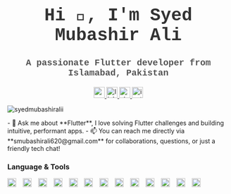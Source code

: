 <h1 align="center" style="font-family: 'Courier New', monospace; font-size: 40px; color: #333;">Hi 👋, I'm Syed Mubashir Ali</h1>
<h3 align="center" style="font-family: 'Courier New', monospace; font-size: 20px; color: #555;">A passionate Flutter developer from Islamabad, Pakistan</h3>

<div align="center">
  <!-- Gmail Icon and Link -->
  <a href="mailto:smubashirali620@gmail.com" target="_blank">
    <img src="https://img.shields.io/static/v1?message=Gmail&logo=gmail&label=&color=D14836&logoColor=white&labelColor=&style=for-the-badge" height="25" alt="gmail logo" />
  </a>
  
  <!-- LinkedIn Icon and Link -->
  <a href="www.linkedin.com/in/syed-mubashir-ali-796122177" target="_blank">
    <img src="https://img.shields.io/static/v1?message=LinkedIn&logo=linkedin&label=&color=0077B5&logoColor=white&labelColor=&style=for-the-badge" height="25" alt="linkedin logo" />
  </a>

  <!-- StackOverflow Icon and Link -->
  <a href="https://stackoverflow.com/users/21134388/syed-mubashir-ali" target="_blank">
    <img src="https://img.shields.io/static/v1?message=Stackoverflow&logo=stackoverflow&label=&color=FE7A16&logoColor=white&labelColor=&style=for-the-badge" height="25" alt="stackoverflow logo" />
  </a>
  
  <!-- Instagram Icon and Link -->
  <a href="https://www.instagram.com/syedmubashiralii?igsh=MWUxN3ZhYnAyM3hq" target="_blank">
    <img src="https://img.shields.io/static/v1?message=Instagram&logo=instagram&label=&color=E4405F&logoColor=white&labelColor=&style=for-the-badge" height="25" alt="instagram logo" />
  </a>
</div>

<!-- Profile Views Counter -->
<p align="left">
  <img src="https://komarev.com/ghpvc/?username=syedmubashiralii&label=Profile%20views&color=0e75b6&style=flat" alt="syedmubashiralii" />
</p>

<!-- Short Description -->
<p align="left">
  - 💬 Ask me about **Flutter**, I love solving Flutter challenges and building intuitive, performant apps.  
  - 📫 You can reach me directly via **smubashirali620@gmail.com** for collaborations, questions, or just a friendly tech chat!
</p>

### Language & Tools

<div align="left">
  <!-- Flutter Badge -->
  <img src="https://img.shields.io/badge/Flutter-02569B?logo=flutter&logoColor=white&style=for-the-badge" height="20" alt="flutter logo" />
  <img width="7" />
  
  <!-- Dart Badge -->
  <img src="https://img.shields.io/badge/Dart-0175C2?logo=dart&logoColor=white&style=for-the-badge" height="20" alt="dart logo" />
  <img width="7" />
  
  <!-- .NET Badge -->
  <img src="https://img.shields.io/badge/.NET-512BD4?logo=.net&logoColor=white&style=for-the-badge" height="20" alt=".net logo" />
  <img width="7" />
  
  <!-- React Badge -->
  <img src="https://img.shields.io/badge/React-61DAFB?logo=react&logoColor=black&style=for-the-badge" height="20" alt="react logo" />
  <img width="7" />
  
  <!-- Android Badge -->
  <img src="https://img.shields.io/badge/Android-3DDC84?logo=android&logoColor=white&style=for-the-badge" height="20" alt="android logo" />
  <img width="7" />
  
  <!-- PHP Badge -->
  <img src="https://img.shields.io/badge/PHP-777BB4?logo=php&logoColor=black&style=for-the-badge" height="20" alt="php logo" />
  <img width="7" />
  
  <!-- MySQL Badge -->
  <img src="https://img.shields.io/badge/MySQL-4479A1?logo=mysql&logoColor=white&style=for-the-badge" height="20" alt="mysql logo" />
  <img width="7" />
  
  <!-- Flutter Web Badge -->
  <img src="https://img.shields.io/badge/Flutter_Web-02569B?logo=flutter&logoColor=white&style=for-the-badge" height="20" alt="flutter web logo" />
  <img width="7" />
  
  <!-- Jira Badge -->
  <img src="https://img.shields.io/badge/Jira-0052CC?logo=jira&logoColor=white&style=for-the-badge" height="20" alt="jira logo" />
  <img width="7" />
  
  <!-- Postman Badge -->
  <img src="https://img.shields.io/badge/Postman-FF6C37?logo=postman&logoColor=black&style=for-the-badge" height="20" alt="postman logo" />
  <img width="7" />
  
  <!-- Firebase Badge -->
  <img src="https://img.shields.io/badge/Firebase-FFCA28?logo=firebase&logoColor=black&style=for-the-badge" height="20" alt="firebase logo" />
  <img width="7" />
  
  <!-- Slack Badge -->
  <img src="https://img.shields.io/badge/Slack-4A154B?logo=slack&logoColor=white&style=for-the-badge" height="20" alt="slack logo" />
  <img width="7" />
  
  <!-- iOS Dev Badge -->
  <img src="https://img.shields.io/badge/IOS-000000?logo=apple&logoColor=white&style=for-the-badge" height="20" alt="ios dev logo" />
</div>



